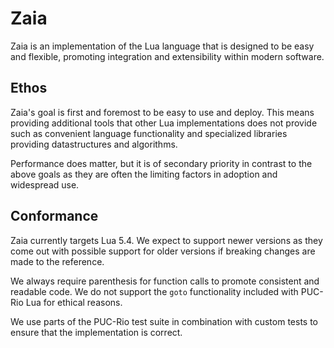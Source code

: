 # Zaia

Zaia is an implementation of the Lua language that is designed to be easy and flexible,
promoting integration and extensibility within modern software.

## Ethos

Zaia's goal is first and foremost to be easy to use and deploy. This means providing additional tools that
other Lua implementations does not provide such as convenient language functionality and specialized libraries
providing datastructures and algorithms.

Performance does matter, but it is of secondary priority in contrast to the above goals as they are often
the limiting factors in adoption and widespread use.

## Conformance

Zaia currently targets Lua 5.4. We expect to support newer versions as they come out
with possible support for older versions if breaking changes are made to the reference.

We always require parenthesis for function calls to promote consistent and readable code.
We do not support the `goto` functionality included with PUC-Rio Lua for ethical reasons.

We use parts of the PUC-Rio test suite in combination with custom tests to ensure that the implementation is correct.
